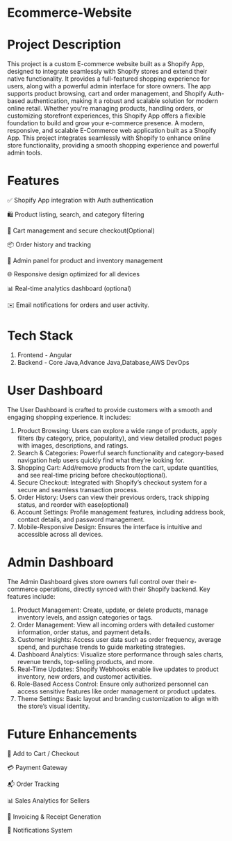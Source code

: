 # Ecommerce-Website
# Project Description
This project is a custom E-commerce website built as a Shopify App, designed to integrate seamlessly with Shopify stores and extend their native functionality. It provides a full-featured shopping experience for users, along with a powerful admin interface for store owners. The app supports product browsing, cart and order management, and Shopify Auth-based authentication, making it a robust and scalable solution for modern online retail.
Whether you're managing products, handling orders, or customizing storefront experiences, this Shopify App offers a flexible foundation to build and grow your e-commerce presence.
A modern, responsive, and scalable E-Commerce web application built as a Shopify App. This project integrates seamlessly with Shopify to enhance online store functionality, providing a smooth shopping experience and powerful admin tools.

# Features
✅ Shopify App integration with Auth authentication

🛍️ Product listing, search, and category filtering

🛒 Cart management and secure checkout(Optional)

📦 Order history and tracking

🔧 Admin panel for product and inventory management

🌐 Responsive design optimized for all devices

📊 Real-time analytics dashboard (optional)

✉️ Email notifications for orders and user activity.

# Tech Stack
1) Frontend - Angular
2) Backend - Core Java,Advance Java,Database,AWS DevOps

# User Dashboard
The User Dashboard is crafted to provide customers with a smooth and engaging shopping experience. It includes:
1) Product Browsing: Users can explore a wide range of products, apply filters (by category, price, popularity), and view detailed product pages with images, descriptions, and ratings.
2) Search & Categories: Powerful search functionality and category-based navigation help users quickly find what they’re looking for.
3) Shopping Cart: Add/remove products from the cart, update quantities, and see real-time pricing before checkout(optional).
4) Secure Checkout: Integrated with Shopify’s checkout system for a secure and seamless transaction process.
5) Order History: Users can view their previous orders, track shipping status, and reorder with ease(optional)
6) Account Settings: Profile management features, including address book, contact details, and password management.
7) Mobile-Responsive Design: Ensures the interface is intuitive and accessible across all devices.

# Admin Dashboard
The Admin Dashboard gives store owners full control over their e-commerce operations, directly synced with their Shopify backend. Key features include:
1) Product Management: Create, update, or delete products, manage inventory levels, and assign categories or tags.
2) Order Management: View all incoming orders with detailed customer information, order status, and payment details.
3) Customer Insights: Access user data such as order frequency, average spend, and purchase trends to guide marketing strategies.
4) Dashboard Analytics: Visualize store performance through sales charts, revenue trends, top-selling products, and more.
5) Real-Time Updates: Shopify Webhooks enable live updates to product inventory, new orders, and customer activities.
6) Role-Based Access Control: Ensure only authorized personnel can access sensitive features like order management or product updates.
7) Theme Settings: Basic layout and branding customization to align with the store’s visual identity.

# Future Enhancements
🛒 Add to Cart / Checkout

💳 Payment Gateway

📬 Order Tracking

📊 Sales Analytics for Sellers

🧾 Invoicing & Receipt Generation

🔔 Notifications System
